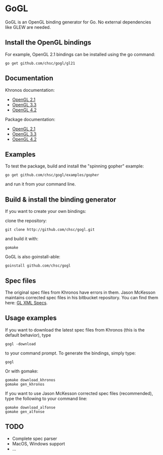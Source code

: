 GoGL
====

GoGL is an OpenGL binding generator for Go.
No external dependencies like GLEW are needed.

Install the OpenGL bindings
---------------------------

For example, OpenGL 2.1 bindings can be installed using the go command:

	go get github.com/chsc/gogl/gl21

Documentation
-------------

Khronos documentation:

* [OpenGL 2.1](http://www.opengl.org/sdk/docs/man)
* [OpenGL 3.3](http://www.opengl.org/sdk/docs/man3)
* [OpenGL 4.2](http://www.opengl.org/sdk/docs/man4)

Package documentation:

* [OpenGL 2.1](http://gopkgdoc.appspot.com/pkg/github.com/chsc/gogl/gl21)
* [OpenGL 3.3](http://gopkgdoc.appspot.com/pkg/github.com/chsc/gogl/gl33)
* [OpenGL 4.2](http://gopkgdoc.appspot.com/pkg/github.com/chsc/gogl/gl42)

Examples
--------

To test the package, build and install the "spinning gopher" example:

	go get github.com/chsc/gogl/examples/gopher

and run it from your command line.

Build & install the binding generator
-------------------------------------

If you want to create your own bindings:

clone the repository:

	git clone http://github.com/chsc/gogl.git

and build it with:

	gomake
	
GoGL is also goinstall-able:

	goinstall github.com/chsc/gogl

Spec files
----------

The original spec files from Khronos have errors in them.
Jason McKesson maintains corrected spec files in his bitbucket repository.
You can find them here: [GL XML Specs](https://bitbucket.org/alfonse/gl-xml-specs).

Usage examples
--------------

If you want to download the latest spec files from Khronos (this is the default behavior), type

	gogl -download

to your command prompt.
To generate the bindings, simply type:
	
	gogl

Or with gomake:

	gomake download_khronos
	gomake gen_khronos

If you want to use Jason McKesson corrected spec files (recommended), type the following to your command line:

	gomake download_alfonse
	gomake gen_alfonse

TODO
----

* Complete spec parser
* MacOS, Windows support
* ...
